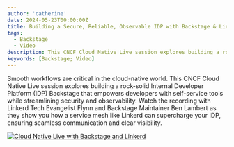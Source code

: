 ```yaml
---
author: 'catherine'
date: 2024-05-23T00:00:00Z
title: Building a Secure, Reliable, Observable IDP with Backstage & Linkerd
tags:
  - Backstage
  - Video
description: This CNCF Cloud Native Live session explores building a rock-solid Internal Developer Platform (IDP) Backstage that empowers developers with self-service tools while streamlining security and observability.
keywords: [Backstage; Video]
---
```

Smooth workflows are critical in the cloud-native world. This CNCF Cloud
Native Live session explores building a rock-solid Internal Developer
Platform (IDP) Backstage that empowers developers with self-service tools
while streamlining security and observability. Watch the recording with
Linkerd Tech Evangelist Flynn and Backstage Maintainer Ben Lambert as
they show you how a service mesh like Linkerd can supercharge your IDP,
ensuring seamless communication and clear visibility.

[![Cloud Native Live with Backstage and Linkerd](/uploads/2024/05/cnl-backstage-linkerd-screenshot.png)](https://www.youtube.com/watch?v=43Yq24I0KNI "Cloud Native Live with Backstage and Linkerd")

